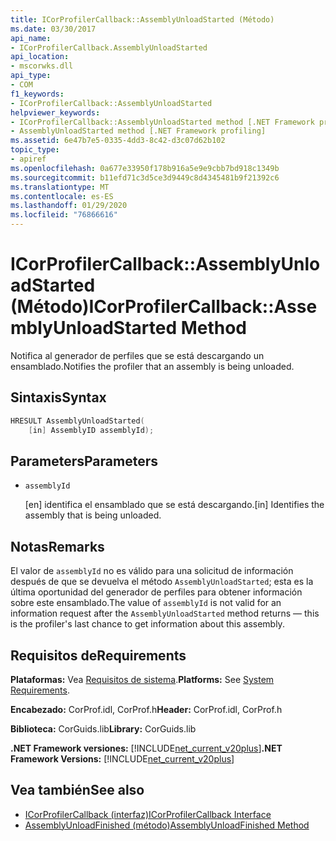 ```yaml
---
title: ICorProfilerCallback::AssemblyUnloadStarted (Método)
ms.date: 03/30/2017
api_name:
- ICorProfilerCallback.AssemblyUnloadStarted
api_location:
- mscorwks.dll
api_type:
- COM
f1_keywords:
- ICorProfilerCallback::AssemblyUnloadStarted
helpviewer_keywords:
- ICorProfilerCallback::AssemblyUnloadStarted method [.NET Framework profiling]
- AssemblyUnloadStarted method [.NET Framework profiling]
ms.assetid: 6e47b7e5-0335-4dd3-8c42-d3c07d62b102
topic_type:
- apiref
ms.openlocfilehash: 0a677e33950f178b916a5e9e9cbb7bd918c1349b
ms.sourcegitcommit: b11efd71c3d5ce3d9449c8d4345481b9f21392c6
ms.translationtype: MT
ms.contentlocale: es-ES
ms.lasthandoff: 01/29/2020
ms.locfileid: "76866616"
---
```

# <a name="icorprofilercallbackassemblyunloadstarted-method"></a><span data-ttu-id="68c56-102">ICorProfilerCallback::AssemblyUnloadStarted (Método)</span><span class="sxs-lookup"><span data-stu-id="68c56-102">ICorProfilerCallback::AssemblyUnloadStarted Method</span></span>
<span data-ttu-id="68c56-103">Notifica al generador de perfiles que se está descargando un ensamblado.</span><span class="sxs-lookup"><span data-stu-id="68c56-103">Notifies the profiler that an assembly is being unloaded.</span></span>  
  
## <a name="syntax"></a><span data-ttu-id="68c56-104">Sintaxis</span><span class="sxs-lookup"><span data-stu-id="68c56-104">Syntax</span></span>  
  
```cpp  
HRESULT AssemblyUnloadStarted(  
    [in] AssemblyID assemblyId);  
```  
  
## <a name="parameters"></a><span data-ttu-id="68c56-105">Parameters</span><span class="sxs-lookup"><span data-stu-id="68c56-105">Parameters</span></span>

- `assemblyId`

  <span data-ttu-id="68c56-106">\[en] identifica el ensamblado que se está descargando.</span><span class="sxs-lookup"><span data-stu-id="68c56-106">\[in] Identifies the assembly that is being unloaded.</span></span>

## <a name="remarks"></a><span data-ttu-id="68c56-107">Notas</span><span class="sxs-lookup"><span data-stu-id="68c56-107">Remarks</span></span>  
 <span data-ttu-id="68c56-108">El valor de `assemblyId` no es válido para una solicitud de información después de que se devuelva el método `AssemblyUnloadStarted`; esta es la última oportunidad del generador de perfiles para obtener información sobre este ensamblado.</span><span class="sxs-lookup"><span data-stu-id="68c56-108">The value of `assemblyId` is not valid for an information request after the `AssemblyUnloadStarted` method returns — this is the profiler's last chance to get information about this assembly.</span></span>  
  
## <a name="requirements"></a><span data-ttu-id="68c56-109">Requisitos de</span><span class="sxs-lookup"><span data-stu-id="68c56-109">Requirements</span></span>  
 <span data-ttu-id="68c56-110">**Plataformas:** Vea [Requisitos de sistema](../../../../docs/framework/get-started/system-requirements.md).</span><span class="sxs-lookup"><span data-stu-id="68c56-110">**Platforms:** See [System Requirements](../../../../docs/framework/get-started/system-requirements.md).</span></span>  
  
 <span data-ttu-id="68c56-111">**Encabezado:** CorProf.idl, CorProf.h</span><span class="sxs-lookup"><span data-stu-id="68c56-111">**Header:** CorProf.idl, CorProf.h</span></span>  
  
 <span data-ttu-id="68c56-112">**Biblioteca:** CorGuids.lib</span><span class="sxs-lookup"><span data-stu-id="68c56-112">**Library:** CorGuids.lib</span></span>  
  
 <span data-ttu-id="68c56-113">**.NET Framework versiones:** [!INCLUDE[net_current_v20plus](../../../../includes/net-current-v20plus-md.md)]</span><span class="sxs-lookup"><span data-stu-id="68c56-113">**.NET Framework Versions:** [!INCLUDE[net_current_v20plus](../../../../includes/net-current-v20plus-md.md)]</span></span>  
  
## <a name="see-also"></a><span data-ttu-id="68c56-114">Vea también</span><span class="sxs-lookup"><span data-stu-id="68c56-114">See also</span></span>

- [<span data-ttu-id="68c56-115">ICorProfilerCallback (interfaz)</span><span class="sxs-lookup"><span data-stu-id="68c56-115">ICorProfilerCallback Interface</span></span>](icorprofilercallback-interface.md)
- [<span data-ttu-id="68c56-116">AssemblyUnloadFinished (método)</span><span class="sxs-lookup"><span data-stu-id="68c56-116">AssemblyUnloadFinished Method</span></span>](icorprofilercallback-assemblyunloadfinished-method.md)
